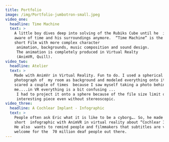 ```yaml
---
title: Portfolio
image: /img/Portfolio-jumbotron-small.jpeg
video_one:
  headline: Time Machine
  text: >
    A little boy dives deep into solving of the Rubiks Cube until he  isn't
    aware of time and his surroundings anymore.  “Time Machine” is the first
    short Film with more complex character
     animation, backgrounds, music composition and sound design. 
     The animation is completely produced in Virtual Realty 
     (AnimVR, Quill).
video_two:
  headline: Atelier
  text: >
    Made with AnimVr in Virtual Reality. Fun to do. I used a spherical
    photograph of  my room as background and modeled everything onto it. I was
    scared a couple of times  because I saw myself taking a photo behind
    me....in VR everything is a bit confusing ...
     I had to project it onto a sphere because of the file size limit of Sketchfab, but still 
     interesting piece even without stereoscopic.
video_three:
  headline: A Cochlear Implant - Infographic
  text: >
    People often ask Eric what it is like to be a cyborg…. So, he made this
    short  infographic with AnimVR in virtual reality about “Cochlear Implants”.
    He also  wants to remind people and filmmakers that subtitles are very
    welcome for the  70 million deaf people out there.
---
```


